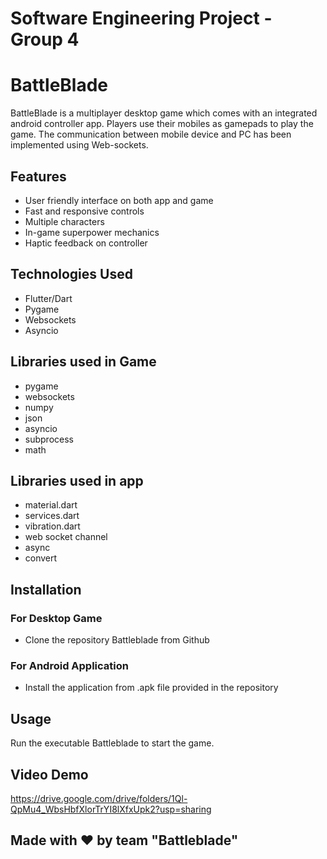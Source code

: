 # Software Engineering Project - Group 4

# BattleBlade

BattleBlade is a multiplayer desktop game which comes with an integrated android controller app. Players use their mobiles as gamepads to play the game. The communication between mobile device and PC has been implemented using Web-sockets.


## Features

- User friendly interface on both app and game
- Fast and responsive controls
- Multiple characters
- In-game superpower mechanics
- Haptic feedback on controller


## Technologies Used

- Flutter/Dart
- Pygame
- Websockets
- Asyncio

## Libraries used in Game

- pygame
- websockets
- numpy
- json
- asyncio
- subprocess
- math

## Libraries used in app
- material.dart
- services.dart
- vibration.dart
- web socket channel
- async
- convert

## Installation

### For Desktop Game
- Clone the repository Battleblade from Github 

### For Android Application
- Install the application from .apk file provided in the repository


## Usage
Run the executable Battleblade to start the game.

## Video Demo
https://drive.google.com/drive/folders/1Ql-QpMu4_WbsHbfXlorTrYI8lXfxUpk2?usp=sharing

## Made with ❤️ by team "Battleblade"


